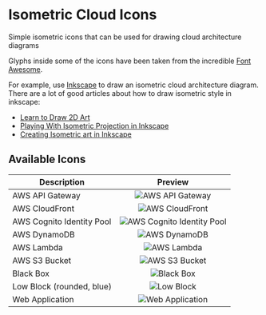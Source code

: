 # Isometric Cloud Icons
Simple isometric icons that can be used for drawing cloud architecture diagrams

Glyphs inside some of the icons have been taken from the incredible [Font Awesome](https://fortawesome.github.io/Font-Awesome/).

For example, use [Inkscape](https://inkscape.org/) to draw an isometric cloud architecture diagram.
There are a lot of good articles about how to draw isometric style in inkscape:

* [Learn to Draw 2D Art](http://ahninniah.blogspot.de/2013/04/isometric-projection-in-inkscape.html)
* [Playing With Isometric Projection in Inkscape](http://design.tutsplus.com/tutorials/playing-with-isometric-projection-in-inkscape-to-make-a-minecraft-scene--vector-21757)
* [Creating Isometric art in Inkscape](https://inkscapetutorials.org/2015/02/03/creating-isometric-art-in-inkscape/)

## Available Icons

[aws-api-gateway]: http://rawgit.com/danieljoos/isometric-cloud-icons/master/aws-api-gateway.svg "AWS API Gateway"
[aws-cloudfront]: http://rawgit.com/danieljoos/isometric-cloud-icons/master/aws-cloudfront.svg "AWS CloudFront"
[aws-cognito-identity-pool]: http://rawgit.com/danieljoos/isometric-cloud-icons/master/aws-cognito-identity-pool.svg "AWS Cognito Identity Pool"
[aws-dynamodb]: http://rawgit.com/danieljoos/isometric-cloud-icons/master/aws-dynamodb.svg "AWS DynamoDB"
[aws-lambda]: http://rawgit.com/danieljoos/isometric-cloud-icons/master/aws-lambda.svg "AWS Lambda"
[aws-s3-bucket]: http://rawgit.com/danieljoos/isometric-cloud-icons/master/aws-s3-bucket.svg "AWS S3 Bucket"
[black-box]: http://rawgit.com/danieljoos/isometric-cloud-icons/master/black-box.svg "Black Box"
[low-block-rounded-blue]: http://rawgit.com/danieljoos/isometric-cloud-icons/master/low-block-rounded-blue.svg "Low Block (rounded, blue)"
[webapp]: http://rawgit.com/danieljoos/isometric-cloud-icons/master/webapp.svg "Web Application"

| Description               | Preview  |
| ------------------------- | :------: |
| AWS API Gateway           | ![AWS API Gateway][aws-api-gateway] |
| AWS CloudFront            | ![AWS CloudFront][aws-cloudfront] |
| AWS Cognito Identity Pool | ![AWS Cognito Identity Pool][aws-cognito-identity-pool] |
| AWS DynamoDB              | ![AWS DynamoDB][aws-dynamodb] |
| AWS Lambda                | ![AWS Lambda][aws-lambda] |
| AWS S3 Bucket             | ![AWS S3 Bucket][aws-s3-bucket] |
| Black Box                 | ![Black Box][black-box] |
| Low Block (rounded, blue) | ![Low Block][low-block-rounded-blue] |
| Web Application           | ![Web Application][webapp] |
